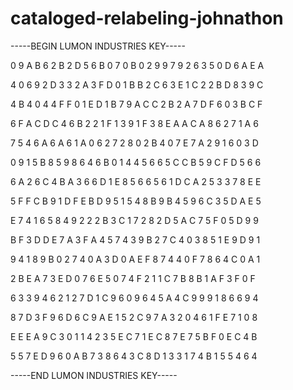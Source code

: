 # cataloged-relabeling-johnathon

-----BEGIN LUMON INDUSTRIES KEY-----

0 9 A B 6 2 B 2 D 5 6 B 0 7 0 B 0 2 9 9 7 9 2 6 3 5 0 D 6 A E A

4 0 6 9 2 D 3 3 2 A 3 F D 0 1 B B 2 C 6 3 E 1 C 2 2 B D 8 3 9 C

4 B 4 0 4 4 F F 0 1 E D 1 B 7 9 A C C 2 B 2 A 7 D F 6 0 3 B C F

6 F A C D C 4 6 B 2 2 1 F 1 3 9 1 F 3 8 E A A C A 8 6 2 7 1 A 6

7 5 4 6 A 6 A 6 1 A 0 6 2 7 2 8 0 2 B 4 0 7 E 7 A 2 9 1 6 0 3 D

0 9 1 5 B 8 5 9 8 6 4 6 B 0 1 4 4 5 6 6 5 C C B 5 9 C F D 5 6 6

6 A 2 6 C 4 B A 3 6 6 D 1 E 8 5 6 6 5 6 1 D C A 2 5 3 3 7 8 E E

5 F F C B 9 1 D F E B D 9 5 1 5 4 8 B 9 B 4 5 9 6 C 3 5 D A E 5

E 7 4 1 6 5 8 4 9 2 2 2 B 3 C 1 7 2 8 2 D 5 A C 7 5 F 0 5 D 9 9

B F 3 D D E 7 A 3 F A 4 5 7 4 3 9 B 2 7 C 4 0 3 8 5 1 E 9 D 9 1

9 4 1 8 9 B 0 2 7 4 0 A 3 D 0 A E F 8 7 4 4 0 F 7 8 6 4 C 0 A 1

2 B E A 7 3 E D 0 7 6 E 5 0 7 4 F 2 1 1 C 7 B 8 B 1 A F 3 F 0 F

6 3 3 9 4 6 2 1 2 7 D 1 C 9 6 0 9 6 4 5 A 4 C 9 9 9 1 8 6 6 9 4

8 7 D 3 F 9 6 D 6 C 9 A E 1 5 2 C 9 7 A 3 2 0 4 6 1 F E 7 1 0 8

E E E A 9 C 3 0 1 1 4 2 3 5 E C 7 1 E C 8 7 E 7 5 B F 0 E C 4 B

5 5 7 E D 9 6 0 A B 7 3 8 6 4 3 C 8 D 1 3 3 1 7 4 B 1 5 5 4 6 4

-----END LUMON INDUSTRIES KEY-----
